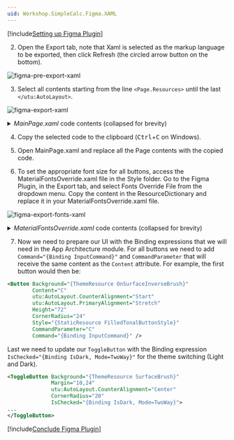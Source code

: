 ```yaml
---
uid: Workshop.SimpleCalc.Figma.XAML
---
```


[!include[Setting up Figma Plugin](../../../Import-UI-from-Figma/Intro.md)]

2. Open the Export tab, note that Xaml is selected as the markup language to be exported, then click Refresh (the circled arrow button on the bottom).

![figma-pre-export-xaml](../../../../art/figma-pre-export-xaml.png)

3. Select all contents starting from the line `<Page.Resources>` until the last `</utu:AutoLayout>`.

![figma-export-xaml](../../../../art/figma-export-xaml.png)

<details>
    <summary><i>MainPage.xaml</i> code contents (collapsed for brevity)</summary>

[!code-xml[MainPage.xaml](MainPage.xaml)]
</details>

4. Copy the selected code to the clipboard (<kbd>Ctrl</kbd>+<kbd>C</kbd> on Windows).

5. Open MainPage.xaml and replace all the Page contents with the copied code.

6. To set the appropriate font size for all buttons, access the MaterialFontsOverride.xaml file in the Style folder. Go to the Figma Plugin, in the Export tab, and select Fonts Override File from the dropdown menu. Copy the content in the ResourceDictionary and replace it in your MaterialFontsOverride.xaml file.

![figma-export-fonts-xaml](../../../../art/figma-export-fonts-xaml.png)

<details>
    <summary><i>MaterialFontsOverride.xaml</i> code contents (collapsed for brevity)</summary>

[!code-xml[MaterialFontsOverride.xaml](MaterialFontsOverride.xaml)]
</details>

7. Now we need to prepare our UI with the Binding expressions that we will need in the App Architecture module. For all buttons we need to add `Command="{Binding InputCommand}"` and `CommandParameter` that will receive the same content as the `Content` attribute. For example, the first button would then be:

```xml
<Button Background="{ThemeResource OnSurfaceInverseBrush}" 
        Content="C" 
        utu:AutoLayout.CounterAlignment="Start" 
        utu:AutoLayout.PrimaryAlignment="Stretch" 
        Height="72" 
        CornerRadius="24" 
        Style="{StaticResource FilledTonalButtonStyle}"
        CommandParameter="C"
        Command="{Binding InputCommand}" />
```

Last we need to update our `ToggleButton` with the Binding expression `IsChecked="{Binding IsDark, Mode=TwoWay}"` for the theme switching (Light and Dark).

```xml
<ToggleButton Background="{ThemeResource SurfaceBrush}" 
              Margin="10,24"
              utu:AutoLayout.CounterAlignment="Center" 
              CornerRadius="20"
              IsChecked="{Binding IsDark, Mode=TwoWay}">
...
</ToggleButton>
```

[!include[Conclude Figma Plugin](../../../Import-UI-from-Figma/Conclusion.md)]